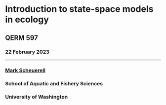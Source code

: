 # Introduction to state-space models in ecology

## QERM 597

### 22 February 2023

***

### [**Mark Scheuerell**](https://fish.uw.edu/faculty/mark-scheuerell/)

### School of Aquatic and Fishery Sciences

### University of Washington


